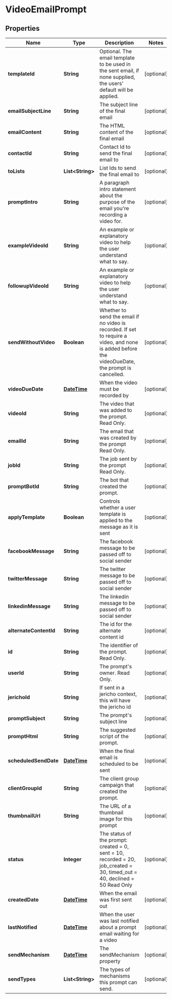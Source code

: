 
# VideoEmailPrompt

## Properties
Name | Type | Description | Notes
------------ | ------------- | ------------- | -------------
**templateId** | **String** | Optional. The email template to be used in the sent email, if none supplied, the users&#39; default will be applied. |  [optional]
**emailSubjectLine** | **String** | The subject line of the final email |  [optional]
**emailContent** | **String** | The HTML content of the final email |  [optional]
**contactId** | **String** | Contact Id to send the final email to |  [optional]
**toLists** | **List&lt;String&gt;** | List Ids to send the final email to |  [optional]
**promptIntro** | **String** | A paragraph intro statement about the purpose of the email you&#39;re recording a video for. |  [optional]
**exampleVideoId** | **String** | An example or explanatory video to help the user understand what to say. |  [optional]
**followupVideoId** | **String** | An example or explanatory video to help the user understand what to say. |  [optional]
**sendWithoutVideo** | **Boolean** | Whether to send the email if no video is recorded. If set to require a video, and none is added before the videoDueDate, the prompt is cancelled. |  [optional]
**videoDueDate** | [**DateTime**](DateTime.md) | When the video must be recorded by |  [optional]
**videoId** | **String** | The video that was added to the prompt. Read Only. |  [optional]
**emailId** | **String** | The email that was created by the prompt Read Only. |  [optional]
**jobId** | **String** | The job sent by the prompt Read Only. |  [optional]
**promptBotId** | **String** | The bot that created the prompt. |  [optional]
**applyTemplate** | **Boolean** | Controls whether a user template is applied to the message as it is sent |  [optional]
**facebookMessage** | **String** | The facebook message to be passed off to social sender |  [optional]
**twitterMessage** | **String** | The twitter message to be passed off to social sender |  [optional]
**linkedinMessage** | **String** | The linkedin message to be passed off to social sender |  [optional]
**alternateContentId** | **String** | The id for the alternate content id |  [optional]
**id** | **String** | The identifier of the prompt. Read Only. |  [optional]
**userId** | **String** | The prompt&#39;s owner. Read Only. |  [optional]
**jerichoId** | **String** | If sent in a jericho context, this will have the jericho id |  [optional]
**promptSubject** | **String** | The prompt&#39;s subject line |  [optional]
**promptHtml** | **String** | The suggested script of the prompt. |  [optional]
**scheduledSendDate** | [**DateTime**](DateTime.md) | When the final email is scheduled to be sent |  [optional]
**clientGroupId** | **String** | The client group campaign that created the prompt. |  [optional]
**thumbnailUrl** | **String** | The URL of a thumbnail image for this prompt |  [optional]
**status** | **Integer** | The status of the prompt: created &#x3D; 0, sent &#x3D; 10, recorded &#x3D; 20, job_created &#x3D; 30, timed_out &#x3D; 40, declined &#x3D; 50 Read Only |  [optional]
**createdDate** | [**DateTime**](DateTime.md) | When the email was first sent out |  [optional]
**lastNotified** | [**DateTime**](DateTime.md) | When the user was last notified about a prompt email waiting for a video |  [optional]
**sendMechanism** | [**DateTime**](DateTime.md) | The sendMechanism property |  [optional]
**sendTypes** | **List&lt;String&gt;** | The types of mechanisms this prompt can send. |  [optional]



